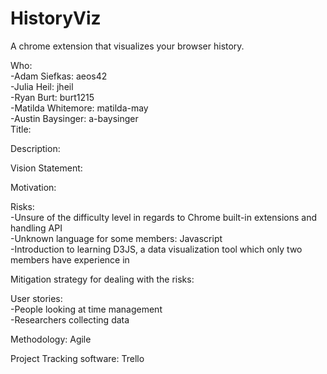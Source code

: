 # HistoryViz
A chrome extension that visualizes your browser history.

Who: <br>
 -Adam Siefkas: aeos42<br>
 -Julia Heil: jheil<br>
 -Ryan Burt: burt1215 <br>
 -Matilda Whitemore: matilda-may<br>
 -Austin Baysinger: a-baysinger<br>
Title:

Description:

Vision Statement: 

Motivation:

Risks:<br>
-Unsure of the difficulty level in regards to Chrome built-in extensions and handling API<br>
-Unknown language for some members: Javascript<br>
-Introduction to learning D3JS, a data visualization tool which only two members have experience in<br>

Mitigation strategy for dealing with the risks: 

User stories:<br>
-People looking at time management<br>
-Researchers collecting data<br>

Methodology: Agile <br>

Project Tracking software: Trello
